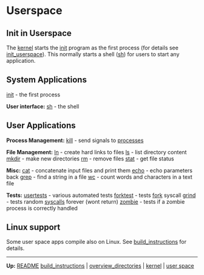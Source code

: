 # Userspace


## Init in Userspace

The [kernel](../kernel/kernel.md) starts the [init](bin/init.md) program as the first process (for details see [init_userspace](../kernel/processes/init_userspace.md)).
This normally starts a shell ([sh](bin/sh.md)) for users to start any application.


## System Applications

[init](bin/init.md) - the first process

**User interface:** 
[sh](bin/sh.md) - the shell


## User Applications

**Process Management:**
[kill](bin/kill.md) - send signals to [processes](../kernel/processes/processes.md)

**File Management:**
[ln](bin/ln.md) - create hard links to files
[ls](bin/ls.md) - list directory content
[mkdir](bin/mkdir.md) - make new directories
[rm](bin/rm.md) - remove files
[stat](bin/stat.md) - get file status

**Misc:**
[cat](bin/cat.md) - concatenate input files and print them
[echo](bin/echo.md) - echo parameters back
[grep](bin/grep.md) - find a string in a file
[wc](bin/wc.md) - count words and characters in a text file

**Tests:**
[usertests](tests/usertests.md) - various automated tests
[forktest](tests/forktest.md) - tests [fork](../kernel/syscalls/fork.md) syscall
[grind](tests/grind.md) - tests random [syscalls](../kernel/syscalls/syscalls.md) forever (wont return)
[zombie](tests/zombie.md) - tests if a zombie process is correctly handled


## Linux support

Some user space apps compile also on Linux. See [build_instructions](../build_instructions.md) for details.


---
**Up:** [README](../../README.md)
[build_instructions](../build_instructions.md) | [overview_directories](../overview_directories.md) | [kernel](../kernel/kernel.md) | [user space](userspace.md)
